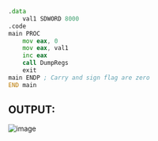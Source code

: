 ```asm
.data
	val1 SDWORD 8000
.code
main PROC
	mov eax, 0
	mov eax, val1
	inc eax
	call DumpRegs
	exit
main ENDP ; Carry and sign flag are zero
END main
```

## OUTPUT:
![image](https://github.com/user-attachments/assets/e68de524-e5c4-4510-acd7-2f313939b45c)
